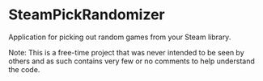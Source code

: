 # SteamPickRandomizer
Application for picking out random games from your Steam library.

Note: This is a free-time project that was never intended to be seen by others and as such contains very few or no comments to help understand the code.
